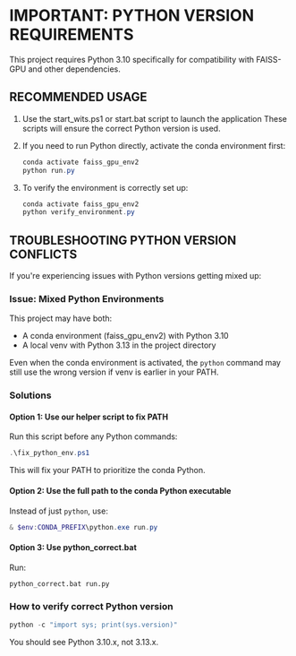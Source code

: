 # IMPORTANT: PYTHON VERSION REQUIREMENTS

This project requires Python 3.10 specifically for compatibility with FAISS-GPU and other dependencies.

## RECOMMENDED USAGE

1. Use the start_wits.ps1 or start.bat script to launch the application
   These scripts will ensure the correct Python version is used.

2. If you need to run Python directly, activate the conda environment first:
   ```powershell
   conda activate faiss_gpu_env2
   python run.py
   ```

3. To verify the environment is correctly set up:
   ```powershell
   conda activate faiss_gpu_env2
   python verify_environment.py
   ```

## TROUBLESHOOTING PYTHON VERSION CONFLICTS

If you're experiencing issues with Python versions getting mixed up:

### Issue: Mixed Python Environments

This project may have both:
- A conda environment (faiss_gpu_env2) with Python 3.10
- A local venv with Python 3.13 in the project directory

Even when the conda environment is activated, the `python` command may still use the wrong version if venv is earlier in your PATH.

### Solutions

#### Option 1: Use our helper script to fix PATH

Run this script before any Python commands:
```powershell
.\fix_python_env.ps1
```

This will fix your PATH to prioritize the conda Python.

#### Option 2: Use the full path to the conda Python executable

Instead of just `python`, use:
```powershell
& $env:CONDA_PREFIX\python.exe run.py
```

#### Option 3: Use python_correct.bat

Run:
```
python_correct.bat run.py
```

### How to verify correct Python version

```powershell
python -c "import sys; print(sys.version)"
```

You should see Python 3.10.x, not 3.13.x.
